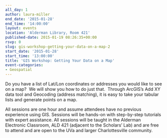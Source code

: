 ```yaml
---
all_day: 1
author: laura-miller
end_date: '2015-01-28'
end_time: '14:00:00'
layout: events
location: 'Alderman Library, Room 421'
published-date: 2015-01-19 08:26:35+00:00
rsvp: 0
slug: gis-workshop-getting-your-data-on-a-map-2
start_date: '2015-01-28'
start_time: '13:00:00'
title: 'GIS Workshop: Getting Your Data on a Map'
event-categories:
- Geospatial
---
```


Do you have a list of Lat/Lon coordinates or addresses you would like to see on a map?  We will show you how to do just that.  Through ArcGIS’s Add XY data tool and Geocoding (address matching), it is easy to take your tabular lists and generate points on a map.

All sessions are one hour and assume attendees have no previous experience using GIS. Sessions will be hands-on with step-by-step tutorials with expert assistance. All sessions will be taught in the Alderman Electronic Classroom, ALD 421 (adjacent to the Scholars’ Lab) and are free to attend and are open to the UVa and larger Charlottesville community.
